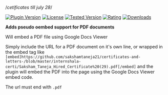 
/*cetificates till july 28*/


[![Plugin Version](https://img.shields.io/wordpress/plugin/v/dirtysuds-embed-pdf.svg)](https://wordpress.org/plugins/dirtysuds-embed-pdf/)
[![License](https://img.shields.io/badge/license-GPLv2-blue.svg)](https://wordpress.org/about/license/)
[![Tested Version](https://img.shields.io/wordpress/v/dirtysuds-embed-pdf.svg)](https://wordpress.org/plugins/dirtysuds-embed-pdf/)
[![Rating](https://img.shields.io/wordpress/plugin/r/dirtysuds-embed-pdf.svg)](https://wordpress.org/support/view/plugin-reviews/dirtysuds-embed-pdf)
[![Downloads](https://img.shields.io/wordpress/plugin/dt/dirtysuds-embed-pdf.svg)](https://wordpress.org/plugins/dirtysuds-embed-pdf/)

**Adds pseudo oembed support for PDF documents**

Will embed a PDF file using Google Docs Viewer

Simply include the URL for a PDF document on it's own line, or wrapped in the embed tag like `[embed]https://github.com/sakshamtaneja21/certificates-and-letters-/blob/master/internshala-certi/Saksham_Taneja_Hired_Certificate%20(29).pdf[/embed]` and the plugin will embed the PDF into the page using the Google Docs Viewer embed code.

The url must end with `.pdf`
